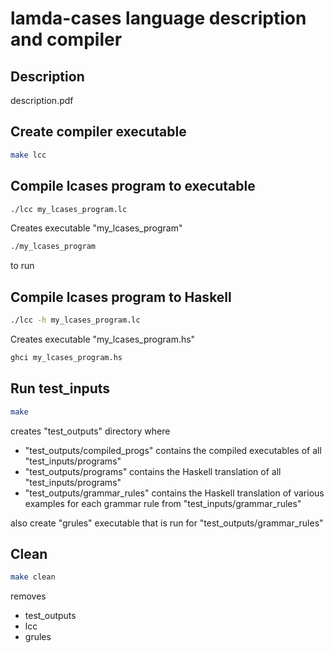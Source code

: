 # lamda-cases language description and compiler

## Description
description.pdf

## Create compiler executable
```bash
make lcc
```

## Compile lcases program to executable

```bash
./lcc my_lcases_program.lc
```

Creates executable "my_lcases_program"

```bash
./my_lcases_program
```
to run

## Compile lcases program to Haskell
```bash
./lcc -h my_lcases_program.lc
```

Creates executable "my_lcases_program.hs"

```bash
ghci my_lcases_program.hs
```

## Run test_inputs
```bash
make
```
creates "test_outputs" directory where
- "test_outputs/compiled_progs" contains the compiled executables of all
"test_inputs/programs"
- "test_outputs/programs" contains the Haskell translation of all
"test_inputs/programs"
- "test_outputs/grammar_rules" contains the Haskell translation of various
examples for each grammar rule from "test_inputs/grammar_rules"

also create "grules" executable that is run for "test_outputs/grammar_rules"

## Clean
```bash
make clean
```
removes
- test_outputs
- lcc
- grules
